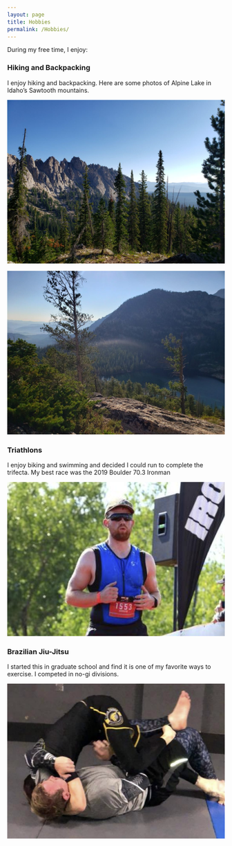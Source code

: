 ```yaml
---
layout: page
title: Hobbies
permalink: /Hobbies/
---
```


During my free time, I enjoy:

### Hiking and Backpacking

I enjoy hiking and backpacking. Here are some photos of Alpine Lake in Idaho’s Sawtooth mountains.

![Sawtooth Mountains](/assets/sawtooths.jpg)

![Alpine Lake](/assets/alpine_lake.jpg)

### Triathlons

I enjoy biking and swimming and decided I could run to complete the trifecta. My best race was the 2019 Boulder 70.3 Ironman

![Ironman](/assets/ironman.png)

### Brazilian Jiu-Jitsu

I started this in graduate school and find it is one of my favorite ways to exercise. I competed in no-gi divisions.

![Jiu Jitsu](/assets/jiujitsu.png)
